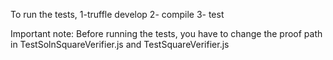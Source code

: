 
To run the tests,
1-truffle develop
2- compile
3- test

Important note:
Before running the tests, you have to change the proof path in TestSolnSquareVerifier.js and TestSquareVerifier.js
